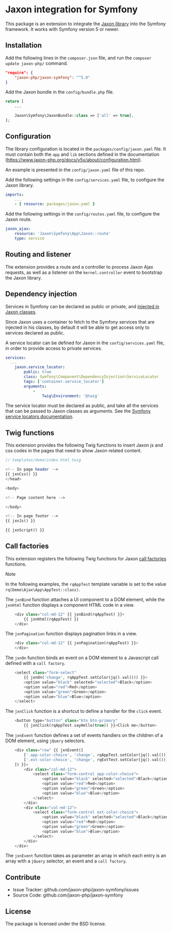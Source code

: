 Jaxon integration for Symfony
=============================

This package is an extension to integrate the [Jaxon library](https://github.com/jaxon-php/jaxon-core) into the Symfony framework.
It works with Symfony version 5 or newer.

Installation
------------

Add the following lines in the `composer.json` file, and run the `composer update jaxon-php/` command.

```json
"require": {
    "jaxon-php/jaxon-symfony": "^5.0"
}
```

Add the Jaxon bundle in the `config/bundle.php` file.

```php
return [
    ...

    Jaxon\Symfony\JaxonBundle::class => ['all' => true],
];
```

Configuration
-------------

The library configuration is located in the `packages/config/jaxon.yaml` file.
It must contain both the `app` and `lib` sections defined in the documentation (https://www.jaxon-php.org/docs/v5x/about/configuration.html).

An example is presented in the `config/jaxon.yaml` file of this repo.

Add the following settings in the `config/services.yaml` file, to configure the Jaxon library.

```yaml
imports:
    ...
    - { resource: packages/jaxon.yaml }
```

Add the following settings in the `config/routes.yaml` file, to configure the Jaxon route.

```yaml
jaxon_ajax:
    resource: 'Jaxon\Symfony\App\Jaxon::route'
    type: service
```

Routing and listener
--------------------

The extension provides a route and a controller to process Jaxon Ajax requests, as well as a listener on the `kernel.controller` event to bootstrap the Jaxon library.

Dependency injection
--------------------

Services in Symfony can be declared as public or private, and [injected in Jaxon classes](https://www.jaxon-php.org/docs/v3x/advanced/dependency-injection.html).

Since Jaxon uses a container to fetch to the Symfony services that are injected in his classes, by default it will be able to get access only to services declared as public.

A service locator can be defined for Jaxon in the `config/services.yaml` file, in order to provide access to private services.

```yaml
services:
  ...
    jaxon.service_locator:
        public: true
        class: Symfony\Component\DependencyInjection\ServiceLocator
        tags: ['container.service_locator']
        arguments:
            -
                Twig\Environment: '@twig'
```

The service locator must be declared as public, and take all the services that can be passed to Jaxon classes as arguments.
See the [Symfony service locators documentation](https://symfony.com/doc/4.4/service_container/service_subscribers_locators.html).

Twig functions
--------------

This extension provides the following Twig functions to insert Jaxon js and css codes in the pages that need to show Jaxon related content.

```php
// templates/demo/index.html.twig

<!-- In page header -->
{{ jxnCss() }}
</head>

<body>

<!-- Page content here -->

</body>

<!-- In page footer -->
{{ jxnJs() }}

{{ jxnScript() }}
```

Call factories
--------------

This extension registers the following Twig functions for Jaxon [call factories](https://www.jaxon-php.org/docs/v5x/ui-features/call-factories.html) functions.

> [!NOTE]
> In the following examples, the `rqAppTest` template variable is set to the value `rq(Demo\Ajax\App\AppTest::class)`.

The `jxnBind` function attaches a UI component to a DOM element, while the `jxnHtml` function displays a component HTML code in a view.

```php
    <div class="col-md-12" {{ jxnBind(rqAppTest) }}>
        {{ jxnHtml(rqAppTest) }}
    </div>
```

The `jxnPagination` function displays pagination links in a view.

```php
    <div class="col-md-12" {{ jxnPagination(rqAppTest) }}>
    </div>
```

The `jxnOn` function binds an event on a DOM element to a Javascript call defined with a `call factory`.

```php
    <select class="form-select"
        {{ jxnOn('change', rqAppTest.setColor(jq().val())) }}>
        <option value="black" selected="selected">Black</option>
        <option value="red">Red</option>
        <option value="green">Green</option>
        <option value="blue">Blue</option>
    </select>
```

The `jxnClick` function is a shortcut to define a handler for the `click` event.

```php
    <button type="button" class="btn btn-primary"
        {{ jxnClick(rqAppTest.sayHello(true)) }}>Click me</button>
```

The `jxnEvent` function defines a set of events handlers on the children of a DOM element, using `jQuery` selectors.

```php
    <div class="row" {{ jxnEvent([
        ['.app-color-choice', 'change', rqAppTest.setColor(jq().val())]
        ['.ext-color-choice', 'change', rqExtTest.setColor(jq().val())]
    ]) }}>
        <div class="col-md-12">
            <select class="form-control app-color-choice">
                <option value="black" selected="selected">Black</option>
                <option value="red">Red</option>
                <option value="green">Green</option>
                <option value="blue">Blue</option>
            </select>
        </div>
        <div class="col-md-12">
            <select class="form-control ext-color-choice">
                <option value="black" selected="selected">Black</option>
                <option value="red">Red</option>
                <option value="green">Green</option>
                <option value="blue">Blue</option>
            </select>
        </div>
    </div>
```

The `jxnEvent` function takes as parameter an array in which each entry is an array with a `jQuery` selector, an event and a `call factory`.

Contribute
----------

- Issue Tracker: github.com/jaxon-php/jaxon-symfony/issues
- Source Code: github.com/jaxon-php/jaxon-symfony

License
-------

The package is licensed under the BSD license.
